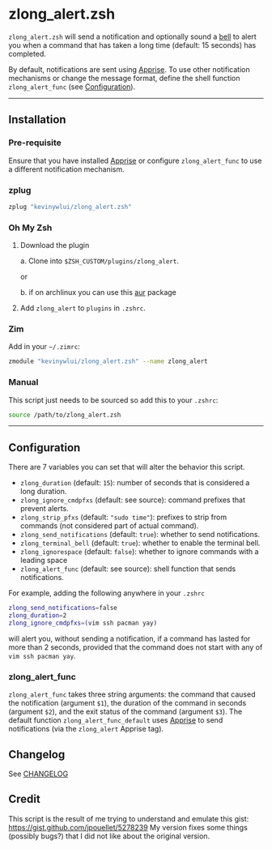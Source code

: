 # zlong_alert.zsh

`zlong_alert.zsh` will send a notification and optionally sound a
[bell](https://en.wikipedia.org/wiki/Bell_character) to alert you when a
command that has taken a long time (default: 15 seconds) has completed.

By default, notifications are sent using [Apprise](https://github.com/caronc/apprise).
To use other notification mechanisms or change the message format, define the
shell function `zlong_alert_func` (see [Configuration](#Configuration)).

---

## Installation

### Pre-requisite

Ensure that you have installed [Apprise](https://github.com/caronc/apprise) or
configure `zlong_alert_func` to use a different notification mechanism.

### zplug

```bash
zplug "kevinywlui/zlong_alert.zsh"
```

### Oh My Zsh

1. Download the plugin

    a. Clone into `$ZSH_CUSTOM/plugins/zlong_alert`.

    or

    b. if on archlinux you can use this [aur](https://aur.archlinux.org/packages/zlong-alert-git) package

2. Add `zlong_alert` to `plugins` in `.zshrc`.

### Zim

Add in your `~/.zimrc`:
```bash
zmodule "kevinywlui/zlong_alert.zsh" --name zlong_alert
```

### Manual 

This script just needs to be sourced so add this to your `.zshrc`:
```bash
source /path/to/zlong_alert.zsh
```

---

## Configuration

There are 7 variables you can set that will alter the behavior this script.

- `zlong_duration` (default: `15`): number of seconds that is considered a long duration.
- `zlong_ignore_cmdpfxs` (default: see source): command prefixes that prevent alerts.
- `zlong_strip_pfxs` (default: `"sudo time"`): prefixes to strip from commands (not considered part of actual command).
- `zlong_send_notifications` (default: `true`): whether to send notifications.
- `zlong_terminal_bell` (default: `true`): whether to enable the terminal bell.
- `zlong_ignorespace` (default: `false`): whether to ignore commands with a leading space
- `zlong_alert_func` (default: see source): shell function that sends notifications.

For example, adding the following anywhere in your `.zshrc`
```bash
zlong_send_notifications=false
zlong_duration=2
zlong_ignore_cmdpfxs=(vim ssh pacman yay)
```
will alert you, without sending a notification, if a command has lasted for more
than 2 seconds, provided that the command does not start with any of `vim ssh
pacman yay`.

### zlong_alert_func

`zlong_alert_func` takes three string arguments: the command that caused the
notification (argument `$1`), the duration of the command in seconds (argument
`$2`), and the exit status of the command (argument `$3`). The default function
`zlong_alert_func_default` uses [Apprise](https://github.com/caronc/apprise)
to send notifications (via the `zlong_alert` Apprise tag).

## Changelog

See [CHANGELOG](./CHANGELOG.md)

## Credit

This script is the result of me trying to understand and emulate this gist:
<https://gist.github.com/jpouellet/5278239> My version fixes some things
(possibly bugs?) that I did not like about the original version.

